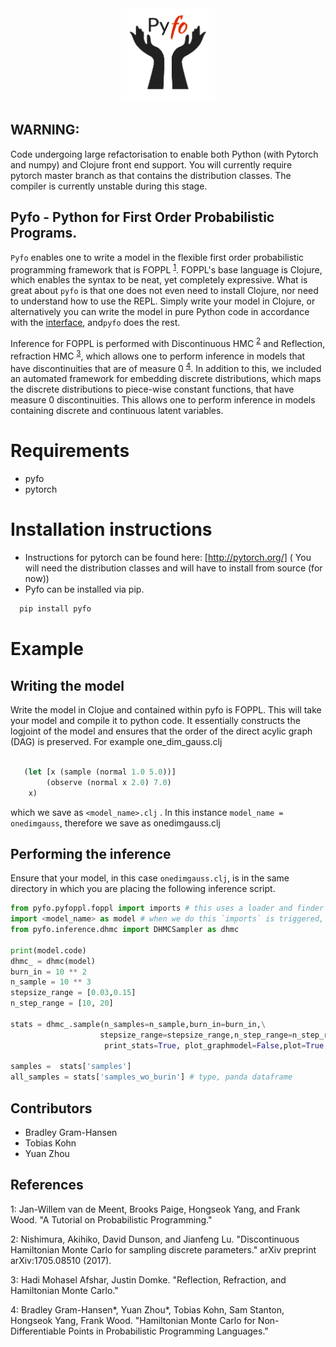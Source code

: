

<div align="center">
  <a href="https://github.com/bradleygramhansen/pyfo"> <img width="150px" height="150px" src="docs/pyfologo.png"></a>
</div>

## WARNING:
Code undergoing large refactorisation to enable both Python (with Pytorch and numpy) and Clojure front end support. You will currently require pytorch master branch 
as that contains the distribution classes. The compiler is currently unstable during this stage.

## Pyfo  - Python for First Order Probabilistic Programs. 

`Pyfo` enables one to write a model in the flexible first order probabilistic programming framework
that is FOPPL <sup>[1](#fn1)</sup>. FOPPL's base language is Clojure, which enables the syntax to be neat, yet completely expressive.
What is great about `pyfo` is that one does not even need to install Clojure, nor need to understand how to use the REPL.
Simply write your model in Clojure, or alternatively you can write the model in pure Python code in accordance with the
[interface](https://github.com/bradleygramhansen/pyfo/blob/master/pyfo/utils/interface.py), and`pyfo` does the rest.

Inference for FOPPL is performed with Discontinuous HMC <sup>[2](#fn2)</sup> and Reflection, refraction HMC <sup>[3](#fn3)</sup>, which allows one to
perform inference in models that have discontinuities that are of measure 0 <sup>[4](#fn4)</sup>. In addition to this, we included an
automated framework for embedding discrete distributions, which maps the discrete distributions to piece-wise constant functions, that have measure 0
discontinuities. This allows one to perform inference in models containing discrete and continuous latent variables.


# Requirements
 * pyfo
 * pytorch

# Installation instructions
 * Instructions for pytorch can be found here: [http://pytorch.org/] ( You will need the distribution classes and will have to install from source (for now))
 * Pyfo can be installed via pip.
  ```python
    pip install pyfo
   ```


# Example

## Writing the model
Write the model in Clojue and contained within pyfo is FOPPL. This will take your model and compile it to python code.
It essentially constructs the logjoint of the model and ensures that the order of the direct acylic graph (DAG) is
preserved. For example one_dim_gauss.clj

```clojure

   (let [x (sample (normal 1.0 5.0))]
        (observe (normal x 2.0) 7.0)
    x)
```
which we save as `<model_name>.clj` .  In this instance `model_name = onedimgauss`, therefore we save as onedimgauss.clj
## Performing the inference

Ensure that your model, in this case `onedimgauss.clj`, is in the same directory in which you are placing the following
inference script.

```python
from pyfo.pyfoppl.foppl import imports # this uses a loader and finder module.
import <model_name> as model # when we do this `imports` is triggered, compiles the modle automatically and loads it as a module.
from pyfo.inference.dhmc import DHMCSampler as dhmc

print(model.code)
dhmc_ = dhmc(model)
burn_in = 10 ** 2
n_sample = 10 ** 3
stepsize_range = [0.03,0.15]
n_step_range = [10, 20]

stats = dhmc_.sample(n_samples=n_sample,burn_in=burn_in,\
                    stepsize_range=stepsize_range,n_step_range=n_step_range,\
                     print_stats=True, plot_graphmodel=False,plot=True, save_samples=True)

samples =  stats['samples']
all_samples = stats['samples_wo_burin'] # type, panda dataframe

```

## Contributors

- Bradley Gram-Hansen
- Tobias Kohn
- Yuan Zhou

## References

<a name="fn1">1</a>: Jan-Willem van de Meent, Brooks Paige, Hongseok Yang, and Frank Wood. "A Tutorial on Probabilistic Programming."

<a name="fn2">2</a>: Nishimura, Akihiko, David Dunson, and Jianfeng Lu. "Discontinuous Hamiltonian Monte Carlo for sampling discrete parameters." arXiv preprint arXiv:1705.08510 (2017).

<a name="fn3">3</a>: Hadi Mohasel Afshar, Justin Domke. "Reflection, Refraction, and Hamiltonian Monte Carlo."

<a name="fn4">4</a>: Bradley Gram-Hansen*, Yuan Zhou*, Tobias Kohn, Sam Stanton, Hongseok Yang, Frank Wood. "Hamiltonian Monte Carlo for Non-Differentiable Points in Probabilistic Programming Languages."
